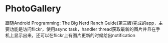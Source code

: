# PhotoGallery

跟随Android Programming: The Big Nerd Ranch Guide(第三版)完成的app，主要功能是访问flickr，使用async task，handler thread获取最新的图片并且在手机上显示出来，还可以在flickr上有图片更新的时候给出notification